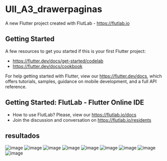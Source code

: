 # UII_A3_drawerpaginas

A new Flutter project created with FlutLab - https://flutlab.io

## Getting Started

A few resources to get you started if this is your first Flutter project:

- https://flutter.dev/docs/get-started/codelab
- https://flutter.dev/docs/cookbook

For help getting started with Flutter, view our
https://flutter.dev/docs, which offers tutorials,
samples, guidance on mobile development, and a full API reference.

## Getting Started: FlutLab - Flutter Online IDE

- How to use FlutLab? Please, view our https://flutlab.io/docs
- Join the discussion and conversation on https://flutlab.io/residents

## resultados
![image](https://github.com/veronicaruizav/UIIAct3_Drawer/assets/143547403/09bb4443-a760-4294-85d1-4e3014120f20)
![image](https://github.com/veronicaruizav/UIIAct3_Drawer/assets/143547403/cac80633-54b1-4793-a50d-1e735f554402)
![image](https://github.com/veronicaruizav/UIIAct3_Drawer/assets/143547403/0331e230-92cb-4769-bc65-2acac20fc1ec)
![image](https://github.com/veronicaruizav/UIIAct3_Drawer/assets/143547403/424baae0-2876-4fa0-9ed2-aeda8e9a6698)
![image](https://github.com/veronicaruizav/UIIAct3_Drawer/assets/143547403/d0038120-2c4d-42fc-b047-d1b66dcfd3c0)
![image](https://github.com/veronicaruizav/UIIAct3_Drawer/assets/143547403/86b45b42-0c4b-45fd-a855-c82b763c4fbd)
![image](https://github.com/veronicaruizav/UIIAct3_Drawer/assets/143547403/c228d926-a185-404f-af58-2e665c150ce0)
![image](https://github.com/veronicaruizav/UIIAct3_Drawer/assets/143547403/c5d44d60-9834-479b-8403-aae06cdb4175)
![image](https://github.com/veronicaruizav/UIIAct3_Drawer/assets/143547403/d2904aff-7000-4155-b64e-7005a08bd4cd)

